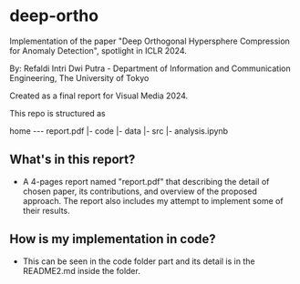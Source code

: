 # deep-ortho
Implementation of the paper "Deep Orthogonal Hypersphere Compression for Anomaly Detection", spotlight in ICLR 2024.

By: Refaldi Intri Dwi Putra -  Department of Information and Communication Engineering, The University of Tokyo

Created as a final report for Visual Media 2024.

This repo is structured as

home --- report.pdf
      |- code
          |- data
          |- src
          |- analysis.ipynb

## What's in this report?

- A 4-pages report named "report.pdf" that describing the detail of chosen paper, its contributions, and overview of the proposed approach. The report also includes my attempt to implement some of their results.

## How is my implementation in code?

- This can be seen in the code folder part and its detail is in the README2.md inside the folder.
